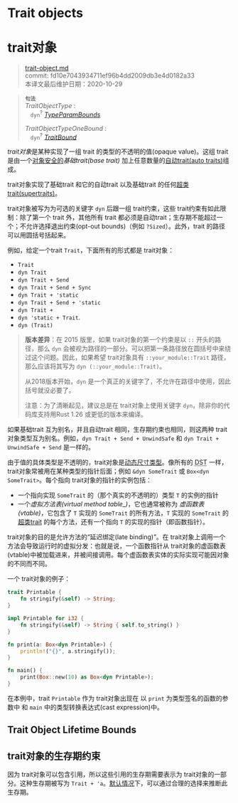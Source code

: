 # Trait objects
# trait对象

>[trait-object.md](https://github.com/rust-lang/reference/blob/master/src/types/trait-object.md)\
>commit: fd10e7043934711ef96b4dd2009db3e4d0182a33 \
>本译文最后维护日期：2020-10-29

> **<sup>句法</sup>**\
> _TraitObjectType_ :\
> &nbsp;&nbsp; `dyn`<sup>?</sup> [_TypeParamBounds_]
>
> _TraitObjectTypeOneBound_ :\
> &nbsp;&nbsp; `dyn`<sup>?</sup> [_TraitBound_]

*trait对象*是某种实现了一组 trait 的类型的不透明的值(opaque value)。这组 trait 是由一个[对象安全的][object safe]*基础trait(base trait)* 加上任意数量的[自动trait(auto traits)][auto traits]组成。

trait对象实现了基础trait 和它的自动trait 以及基础trait 的任何[超类trait(supertraits)][supertraits]。

trait对象被写为为可选的关键字 `dyn` 后跟一组 trait约束，这些 trait约束有如此限制：除了第一个 trait 外，其他所有 trait 都必须是自动trait；生存期不能超过一个；不允许选择退出约束(opt-out bounds)（例如 `?Sized`）。此外，trait 的路径可以用圆括号括起来。

例如，给定一个trait `Trait`，下面所有的形式都是 trait对象：

* `Trait`
* `dyn Trait`
* `dyn Trait + Send`
* `dyn Trait + Send + Sync`
* `dyn Trait + 'static`
* `dyn Trait + Send + 'static`
* `dyn Trait +`
* `dyn 'static + Trait`.
* `dyn (Trait)`

> **版本差异**：在 2015 版里，如果 trait对象的第一个约束是以 `::` 开头的路径，那么 `dyn` 会被视为路径的一部分。可以把第一条路径放在圆括号中来绕过这个问题。因此，如果希望 trait对象具有 `::your_module::Trait` 路径，那么应该将其写为  `dyn (::your_module::Trait)`。
>
> 从2018版本开始，`dyn` 是一个真正的关键字了，不允许在路径中使用，因此括号就没必要了。
> 
> 注意：为了清晰起见，建议总是在 trait对象上使用关键字 `dyn`，除非你的代码库支持用Rust 1.26 或更低的版本来编译。

如果基础trait 互为别名，并且自动trait 相同，生存期约束也相同，则这两种 trait对象类型互为别名。例如，`dyn Trait + Send + UnwindSafe` 和 `dyn Trait + UnwindSafe + Send` 是一样的。

由于值的具体类型是不透明的，trait对象是[动态尺寸类型][dynamically sized types]。像所有的 <abbr title="dynamically sized types">DST</abbr> 一样，trait对象常被用在某种类型的指针后面；例如 `&dyn SomeTrait` 或 `Box<dyn SomeTrait>`。每个指向 trait对象的指针的实例包括：

 - 一个指向实现 `SomeTrait` 的（那个真实的不透明的）类型 `T` 的实例的指针
 - 一个*虚拟方法表(virtual method table_)*，它也通常被称为 *虚函数表(vtable)*，它包含了 `T` 实现的 `SomeTrait` 的所有方法，`T` 实现的 `SomeTrait` 的[超类trait][supertraits] 的每个方法，还有一个指向 `T` 的实现的指针（即函数指针）。

trait对象的目的是允许方法的“延迟绑定(late binding)”。在 trait对象上调用一个方法会导致运行时的虚拟分发：也就是说，一个函数指针从 trait对象的虚函数表(vtable)中被加载进来，并被间接调用。每个虚函数表实体的实际实现可能因对象的不同而不同。

一个 trait对象的例子：

```rust
trait Printable {
    fn stringify(&self) -> String;
}

impl Printable for i32 {
    fn stringify(&self) -> String { self.to_string() }
}

fn print(a: Box<dyn Printable>) {
    println!("{}", a.stringify());
}

fn main() {
    print(Box::new(10) as Box<dyn Printable>);
}
```

在本例中，trait `Printable` 作为 trait对象出现在 以 `print` 为类型签名的函数的参数中 和 `main` 中的类型转换表达式(cast expression)中。

## Trait Object Lifetime Bounds
## trait对象的生存期约束

因为 trait对象可以包含引用，所以这些引用的生存期需要表示为 trait对象的一部分。这种生存期被写为 `Trait + 'a`。[默认情况][defaults]下，可以通过合理的选择来推断此生存期。

[_TraitBound_]: ../trait-bounds.md
[_TypeParamBounds_]: ../trait-bounds.md
[auto traits]: ../special-types-and-traits.md#auto-traits
[defaults]: ../lifetime-elision.md#default-trait-object-lifetimes
[dynamically sized types]: ../dynamically-sized-types.md
[object safe]: ../items/traits.md#object-safety
[supertraits]: ../items/traits.md#supertraits

<!-- 2020-10-25 -->
<!-- checked -->
